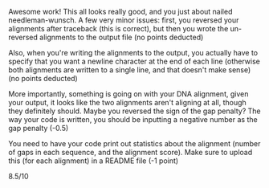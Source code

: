 Awesome work! This all looks really good, and you just about nailed needleman-wunsch. A few very minor issues: first, you reversed your alignments after traceback (this is correct), but then you wrote the un-reversed alignments to the output file (no points deducted)

Also, when you're writing the alignments to the output, you actually have to specify that you want a newline character at the end of each line (otherwise both alignments are written to a single line, and that doesn't make sense) (no points deducted)

More importantly, something is going on with your DNA alignment, given your output, it looks like the two alignments aren't aligning at all, though they definitely should. Maybe you reversed the sign of the gap penalty? The way your code is written, you should be inputting a negative number as the gap penalty (-0.5)

You need to have your code print out statistics about the alignment (number of gaps in each sequence, and the alignment score). Make sure to upload this (for each alignment) in a README file (-1 point)

8.5/10
